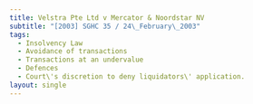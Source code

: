 ```yaml
---
title: Velstra Pte Ltd v Mercator & Noordstar NV
subtitle: "[2003] SGHC 35 / 24\_February\_2003"
tags:
  - Insolvency Law
  - Avoidance of transactions
  - Transactions at an undervalue
  - Defences
  - Court\'s discretion to deny liquidators\' application.
layout: single
---
```


